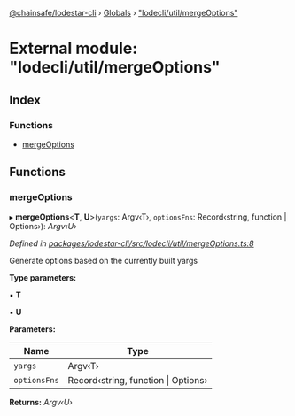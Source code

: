 [@chainsafe/lodestar-cli](../README.md) › [Globals](../globals.md) › ["lodecli/util/mergeOptions"](_lodecli_util_mergeoptions_.md)

# External module: "lodecli/util/mergeOptions"

## Index

### Functions

* [mergeOptions](_lodecli_util_mergeoptions_.md#mergeoptions)

## Functions

###  mergeOptions

▸ **mergeOptions**<**T**, **U**>(`yargs`: Argv‹T›, `optionsFns`: Record‹string, function | Options›): *Argv‹U›*

*Defined in [packages/lodestar-cli/src/lodecli/util/mergeOptions.ts:8](https://github.com/ChainSafe/lodestar/blob/89d8b8b11/packages/lodestar-cli/src/lodecli/util/mergeOptions.ts#L8)*

Generate options based on the currently built yargs

**Type parameters:**

▪ **T**

▪ **U**

**Parameters:**

Name | Type |
------ | ------ |
`yargs` | Argv‹T› |
`optionsFns` | Record‹string, function &#124; Options› |

**Returns:** *Argv‹U›*

